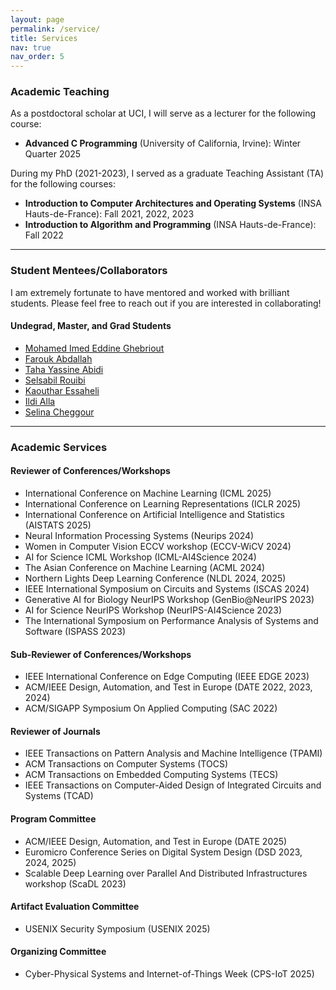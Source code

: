 ```yaml
---
layout: page
permalink: /service/
title: Services
nav: true
nav_order: 5
---
```


### Academic Teaching

As a postdoctoral scholar at UCI, I will serve as a lecturer for the following course:

- **Advanced C Programming** (University of California, Irvine): Winter Quarter 2025

During my PhD (2021-2023), I served as a graduate Teaching Assistant (TA) for the following courses:

- **Introduction to Computer Architectures and Operating Systems** (INSA Hauts-de-France): Fall 2021, 2022, 2023
- **Introduction to Algorithm and Programming** (INSA Hauts-de-France): Fall 2022

---

### Student Mentees/Collaborators

I am extremely fortunate to have mentored and worked with brilliant students. Please feel free to reach out if you are interested in collaborating!

#### Undegrad, Master, and Grad Students

- [Mohamed Imed Eddine Ghebriout](https://dz.linkedin.com/in/mohamed-imed-eddine-ghebriout-a4b9601b1)
- [Farouk Abdallah](https://www.linkedin.com/in/farouk-abdallah/)
- [Taha Yassine Abidi](https://www.linkedin.com/in/tahayacinabidi/)
- [Selsabil Rouibi](https://www.linkedin.com/in/selsabil-rouibi/)
- [Kaouthar Essaheli](https://www.linkedin.com/in/kaouthar-essaheli-78667921a/)
- [Ildi Alla](https://www.linkedin.com/in/ildi-alla-7268b2184/)
- [Selina Cheggour](https://fr.linkedin.com/in/selina-cheggour)


---

### Academic Services

#### Reviewer of Conferences/Workshops

- International Conference on Machine Learning (ICML 2025)
- International Conference on Learning Representations (ICLR 2025)
- International Conference on Artificial Intelligence and Statistics (AISTATS 2025)
- Neural Information Processing Systems (Neurips 2024)
- Women in Computer Vision ECCV workshop (ECCV-WiCV 2024)
- AI for Science ICML Workshop (ICML-AI4Science 2024)
- The Asian Conference on Machine Learning (ACML 2024)
- Northern Lights Deep Learning Conference (NLDL 2024, 2025)
- IEEE International Symposium on Circuits and Systems (ISCAS 2024)
- Generative AI for Biology NeurIPS Workshop (GenBio@NeurIPS 2023)
- AI for Science NeurIPS Workshop (NeurIPS-AI4Science 2023)
- The International Symposium on Performance Analysis of Systems and Software (ISPASS 2023)

#### Sub-Reviewer of Conferences/Workshops

- IEEE International Conference on Edge Computing (IEEE EDGE 2023)
- ACM/IEEE Design, Automation, and Test in Europe (DATE 2022, 2023, 2024)
- ACM/SIGAPP Symposium On Applied Computing (SAC 2022)

#### Reviewer of Journals

- IEEE Transactions on Pattern Analysis and Machine Intelligence (TPAMI)
- ACM Transactions on Computer Systems (TOCS)
- ACM Transactions on Embedded Computing Systems (TECS)
- IEEE Transactions on Computer-Aided Design of Integrated Circuits and Systems (TCAD)

#### Program Committee

- ACM/IEEE Design, Automation, and Test in Europe (DATE 2025)
- Euromicro Conference Series on Digital System Design (DSD 2023, 2024, 2025)
- Scalable Deep Learning over Parallel And Distributed Infrastructures workshop (ScaDL 2023)

#### Artifact Evaluation Committee

- USENIX Security Symposium (USENIX 2025)

#### Organizing Committee

- Cyber-Physical Systems and Internet-of-Things Week (CPS-IoT 2025)
